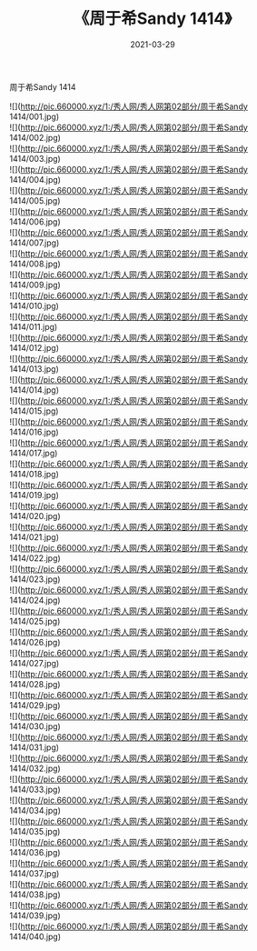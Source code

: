﻿---
layout: post
title:  《周于希Sandy 1414》
date:   2021-03-29
img: http://pic.660000.xyz/1:/秀人网/秀人网第02部分/周于希Sandy 1414/000.jpg
categories: [美女, 清纯, 唯美]
---

周于希Sandy 1414

  ![](http://pic.660000.xyz/1:/秀人网/秀人网第02部分/周于希Sandy 1414/001.jpg) <br> ![](http://pic.660000.xyz/1:/秀人网/秀人网第02部分/周于希Sandy 1414/002.jpg) <br> ![](http://pic.660000.xyz/1:/秀人网/秀人网第02部分/周于希Sandy 1414/003.jpg) <br> ![](http://pic.660000.xyz/1:/秀人网/秀人网第02部分/周于希Sandy 1414/004.jpg) <br> ![](http://pic.660000.xyz/1:/秀人网/秀人网第02部分/周于希Sandy 1414/005.jpg) <br> ![](http://pic.660000.xyz/1:/秀人网/秀人网第02部分/周于希Sandy 1414/006.jpg) <br> ![](http://pic.660000.xyz/1:/秀人网/秀人网第02部分/周于希Sandy 1414/007.jpg) <br> ![](http://pic.660000.xyz/1:/秀人网/秀人网第02部分/周于希Sandy 1414/008.jpg) <br> ![](http://pic.660000.xyz/1:/秀人网/秀人网第02部分/周于希Sandy 1414/009.jpg) <br> ![](http://pic.660000.xyz/1:/秀人网/秀人网第02部分/周于希Sandy 1414/010.jpg) <br> ![](http://pic.660000.xyz/1:/秀人网/秀人网第02部分/周于希Sandy 1414/011.jpg) <br> ![](http://pic.660000.xyz/1:/秀人网/秀人网第02部分/周于希Sandy 1414/012.jpg) <br> ![](http://pic.660000.xyz/1:/秀人网/秀人网第02部分/周于希Sandy 1414/013.jpg) <br> ![](http://pic.660000.xyz/1:/秀人网/秀人网第02部分/周于希Sandy 1414/014.jpg) <br> ![](http://pic.660000.xyz/1:/秀人网/秀人网第02部分/周于希Sandy 1414/015.jpg) <br> ![](http://pic.660000.xyz/1:/秀人网/秀人网第02部分/周于希Sandy 1414/016.jpg) <br> ![](http://pic.660000.xyz/1:/秀人网/秀人网第02部分/周于希Sandy 1414/017.jpg) <br> ![](http://pic.660000.xyz/1:/秀人网/秀人网第02部分/周于希Sandy 1414/018.jpg) <br> ![](http://pic.660000.xyz/1:/秀人网/秀人网第02部分/周于希Sandy 1414/019.jpg) <br> ![](http://pic.660000.xyz/1:/秀人网/秀人网第02部分/周于希Sandy 1414/020.jpg) <br> ![](http://pic.660000.xyz/1:/秀人网/秀人网第02部分/周于希Sandy 1414/021.jpg) <br> ![](http://pic.660000.xyz/1:/秀人网/秀人网第02部分/周于希Sandy 1414/022.jpg) <br> ![](http://pic.660000.xyz/1:/秀人网/秀人网第02部分/周于希Sandy 1414/023.jpg) <br> ![](http://pic.660000.xyz/1:/秀人网/秀人网第02部分/周于希Sandy 1414/024.jpg) <br> ![](http://pic.660000.xyz/1:/秀人网/秀人网第02部分/周于希Sandy 1414/025.jpg) <br> ![](http://pic.660000.xyz/1:/秀人网/秀人网第02部分/周于希Sandy 1414/026.jpg) <br> ![](http://pic.660000.xyz/1:/秀人网/秀人网第02部分/周于希Sandy 1414/027.jpg) <br> ![](http://pic.660000.xyz/1:/秀人网/秀人网第02部分/周于希Sandy 1414/028.jpg) <br> ![](http://pic.660000.xyz/1:/秀人网/秀人网第02部分/周于希Sandy 1414/029.jpg) <br> ![](http://pic.660000.xyz/1:/秀人网/秀人网第02部分/周于希Sandy 1414/030.jpg) <br> ![](http://pic.660000.xyz/1:/秀人网/秀人网第02部分/周于希Sandy 1414/031.jpg) <br> ![](http://pic.660000.xyz/1:/秀人网/秀人网第02部分/周于希Sandy 1414/032.jpg) <br> ![](http://pic.660000.xyz/1:/秀人网/秀人网第02部分/周于希Sandy 1414/033.jpg) <br> ![](http://pic.660000.xyz/1:/秀人网/秀人网第02部分/周于希Sandy 1414/034.jpg) <br> ![](http://pic.660000.xyz/1:/秀人网/秀人网第02部分/周于希Sandy 1414/035.jpg) <br> ![](http://pic.660000.xyz/1:/秀人网/秀人网第02部分/周于希Sandy 1414/036.jpg) <br> ![](http://pic.660000.xyz/1:/秀人网/秀人网第02部分/周于希Sandy 1414/037.jpg) <br> ![](http://pic.660000.xyz/1:/秀人网/秀人网第02部分/周于希Sandy 1414/038.jpg) <br> ![](http://pic.660000.xyz/1:/秀人网/秀人网第02部分/周于希Sandy 1414/039.jpg) <br> ![](http://pic.660000.xyz/1:/秀人网/秀人网第02部分/周于希Sandy 1414/040.jpg) <br>